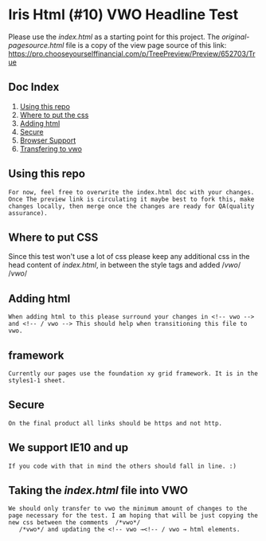 # Iris Html (#10) VWO Headline Test
Please use the *index.html* as a starting point for this project. The *original-pagesource.html* file is a copy of the view page source of this link: https://pro.chooseyourselffinancial.com/p/TreePreview/Preview/652703/True 

## Doc Index
1. [Using this repo](#Using)  
2. [Where to put the css](#css)   
3. [Adding html](#html)  
5. [Secure](#Secure)
6. [Browser Support](#support)
7. [Transfering to vwo](#vwo)


##  <a id="using" name="Using">Using this repo</a>
	For now, feel free to overwrite the index.html doc with your changes. Once The preview link is circulating it maybe best to fork this, make changes locally, then merge once the changes are ready for QA(quality assurance). 


## <a id="css" name="css">Where to put CSS</a>
 Since this test won't use a lot of css please keep any additional css in the head content of *index.html*, in between the style tags and added /*vwo*/ /*vwo*/


##  <a id="html" name="html">Adding html</a>
	When adding html to this please surround your changes in <!-- vwo --> and <!-- / vwo --> This should help when transitioning this file to vwo. 


##  <a id="framework" name="framework">framework</a>
	Currently our pages use the foundation xy grid framework. It is in the styles1-1 sheet.


##  <a id="secure" name="secure">Secure</a>
	On the final product all links should be https and not http.


##  <a id="support" name="support">We support IE10 and up</a>
	If you code with that in mind the others should fall in line. :)


##  <a id="vwo" name="vwo">Taking the *index.html* file into VWO</a>
	We should only transfer to vwo the minimum amount of changes to the page necessary for the test. I am hoping that will be just copying the new css between the comments  /*vwo*/
  	   /*vwo*/ and updating the <!-- vwo →<!-- / vwo → html elements. 


